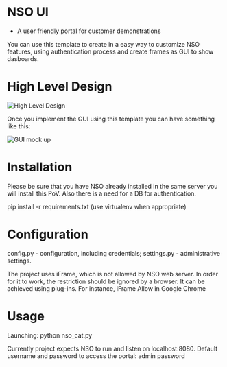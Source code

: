 # NSO UI
-	A user friendly portal for customer demonstrations

You can use this template to create in a easy way to customize NSO features, using authentication process and create frames as GUI to show dasboards. 

# High Level Design

![High Level Design](https://github.com/moacosta/NSO_flaskGUI.png)

Once you implement the GUI using this template you can have something like this: 

![GUI mock up](https://github.com/moacosta/NSO_flaskGUI2.png)
 

# Installation

Please be sure that you have NSO already installed in the same server you will install this PoV. Also there is a need for a DB for authentication. 

pip install -r requirements.txt (use virtualenv when appropriate)

# Configuration

config.py - configuration, including credentials; settings.py - administrative settings.

The project uses iFrame, which is not allowed by NSO web server. In order for it to work, the restriction should be ignored by a browser. It can be achieved using plug-ins. For instance, iFrame Allow in Google Chrome

# Usage

Launching: python nso_cat.py

Currently project expects NSO to run and listen on localhost:8080. Default username and password to access the portal: admin password
